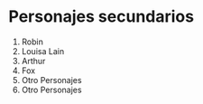 # Personajes secundarios
1. Robin
2. Louisa Lain
3. Arthur
4. Fox
5. Otro Personajes
6. Otro Personajes
